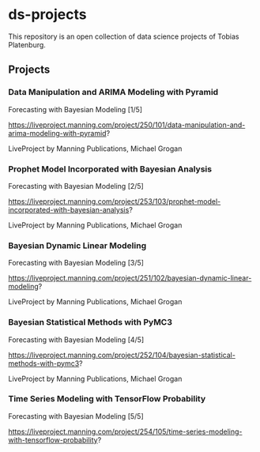 # ds-projects

This repository is an open collection of data science projects of Tobias Platenburg.

## Projects

### Data Manipulation and ARIMA Modeling with Pyramid
Forecasting with Bayesian Modeling [1/5]

https://liveproject.manning.com/project/250/101/data-manipulation-and-arima-modeling-with-pyramid?

LiveProject by Manning Publications, Michael Grogan

### Prophet Model Incorporated with Bayesian Analysis
Forecasting with Bayesian Modeling [2/5]

https://liveproject.manning.com/project/253/103/prophet-model-incorporated-with-bayesian-analysis?

LiveProject by Manning Publications, Michael Grogan

### Bayesian Dynamic Linear Modeling
Forecasting with Bayesian Modeling [3/5]

https://liveproject.manning.com/project/251/102/bayesian-dynamic-linear-modeling?

LiveProject by Manning Publications, Michael Grogan

### Bayesian Statistical Methods with PyMC3
Forecasting with Bayesian Modeling [4/5]

https://liveproject.manning.com/project/252/104/bayesian-statistical-methods-with-pymc3?

LiveProject by Manning Publications, Michael Grogan

### Time Series Modeling with TensorFlow Probability
Forecasting with Bayesian Modeling [5/5]    

https://liveproject.manning.com/project/254/105/time-series-modeling-with-tensorflow-probability?